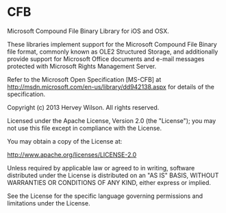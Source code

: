 CFB
===

Microsoft Compound File Binary Library for iOS and OSX.

These libraries implement support for the Microsoft Compound File Binary file format, commonly known as OLE2 Structured Storage, and
additionally provide support for Microsoft Office documents and e-mail messages protected with Microsoft Rights Management Server.

Refer to the Microsoft Open Specification [MS-CFB] at http://msdn.microsoft.com/en-us/library/dd942138.aspx for details of the
specification.

Copyright (c) 2013 Hervey Wilson. All rights reserved.

Licensed under the Apache License, Version 2.0 (the "License"); you may not use this file except in compliance with the License.

You may obtain a copy of the License at:

http://www.apache.org/licenses/LICENSE-2.0

Unless required by applicable law or agreed to in writing, software distributed under the License is distributed on an "AS IS" BASIS,
WITHOUT WARRANTIES OR CONDITIONS OF ANY KIND, either express or implied.

See the License for the specific language governing permissions and limitations under the License.
